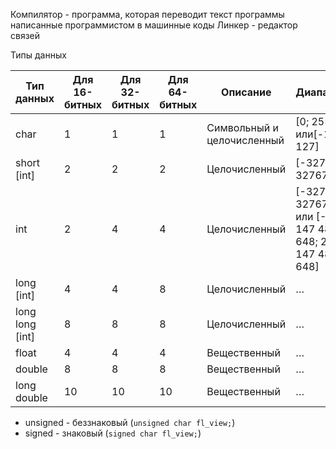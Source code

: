 Компилятор - программа, которая переводит текст программы написанные программистом в машинные коды
Линкер - редактор связей

Типы данных

| Тип данных | Для 16-битных | Для 32-битных | Для 64-битных | Описание | Диапазон | 
| - | - | - | - | - | - |
| char | 1 | 1 | 1 | Символьный и целочисленный | [0; 255] или[-128; 127] |
| short [int] | 2 | 2 | 2 | Целочисленный | [-32768; 32767]
| int | 2 | 4 | 4 | Целочисленный | [-32768; 32767] или [-2 147 483 648; 2 147 483 648] |
| long [int] | 4 | 4 | 8 | Целочисленный | … |
| long long [int] | 8 | 8 | 8 | Целочисленный | … |
| float | 4 | 4 | 4 | Вещественный | … |
| double | 8 | 8 | 8 | Вещественный | … |
| long double | 10 | 10 | 10 | Вещественный | … |

- unsigned - беззнаковый (`unsigned char fl_view;`)
- signed - знаковый (`signed char fl_view;`)
